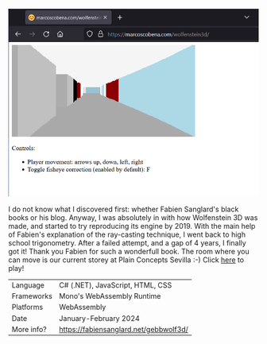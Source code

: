 ![](items/images/wolfenstein3d.png)

I do not know what I discovered first: whether Fabien Sanglard's black books or his blog.
Anyway, I was absolutely in with how Wolfenstein 3D was made,
and started to try reproducing its engine by 2019.
With the main help of Fabien's explanation of the ray-casting technique, I went back to high school trigonometry.
After a failed attempt, and a gap of 4 years, I finally got it!
Thank you Fabien for such a wonderfull book.
The room where you can move is our current storey at Plain Concepts Sevilla :-)
Click [here](https://marcoscobena.com/wolfenstein3d) to play!

|            |                                           |
| ---------- | ----------------------------------------- |
| Language   | C# (.NET), JavaScript, HTML, CSS          |
| Frameworks | Mono's WebAssembly Runtime                |
| Platforms  | WebAssembly                               |
| Date       | January-February 2024                     |
| More info? | <https://fabiensanglard.net/gebbwolf3d/>  |
